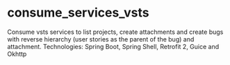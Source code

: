 # consume_services_vsts
Consume vsts services to list projects, create attachments and create bugs with reverse hierarchy (user stories as the parent of the bug) and attachment. Technologies: Spring Boot, Spring Shell, Retrofit 2, Guice and Okhttp
